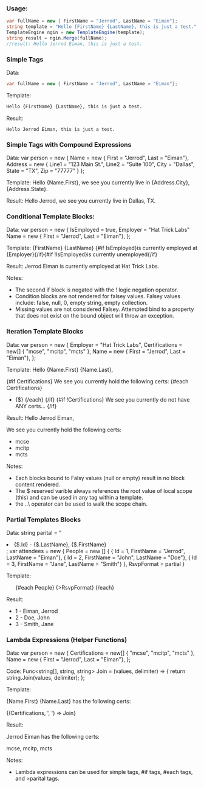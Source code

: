 ### Usage:

```c#
var fullName = new { FirstName = "Jerrod", LastName = "Eiman"};
string template = "Hello {FirstName} {LastName}, this is just a test.";
TemplateEngine ngin = new TemplateEngine(template);
string result = ngin.Merge(fullName);
//result: Hello Jerrod Eiman, this is just a test.
```

### Simple Tags

Data:

```c#
var fullName = new { FirstName = "Jerrod", LastName = "Eiman"};
```
Template:

```mustache
Hello {FirstName} {LastName}, this is just a test.
```

Result:

```
Hello Jerrod Eiman, this is just a test.
```


### Simple Tags with Compound Expressions

Data:
var person = new 
{ 
	Name = new { First = "Jerrod", Last = "Eiman"}, 
	Address = new 
	{ 
		Line1 = "123 Main St.", 
		Line2 = "Suite 100", 
		City = "Dallas", 
		State = "TX", 
		Zip = "77777" 
	} 
};

Template:
Hello {Name.First}, we see you currently live in {Address.City}, {Address.State}.

Result: 
Hello Jerrod, we see you currently live in Dallas, TX.


### Conditional Template Blocks:

Data:
var person = new 
{ 
	IsEmployed = true, 
	Employer = "Hat Trick Labs"
	Name = new { First = "Jerrod", Last = "Eiman"}, 
};

Template:
{FirstName} {LastName} {#if IsEmployed}is currently employed at {Employer}{/if}{#if !IsEmployed}is currently unemployed{/if}

Result:
Jerrod Eiman is currently employed at Hat Trick Labs.

Notes: 
- The second if block is negated with the ! logic negation operator.
- Condition blocks are not rendered for falsey values.  Falsey values include: false, null, 0, empty string, empty collection.
- Missing values are not considered Falsey.  Attempted bind to a property that does not exist on the bound object will throw an exception.


### Iteration Template Blocks

Data:
var person = new 
{ 
	Employer = "Hat Trick Labs",
	Certifications = new[] { "mcse", "mcitp", "mcts" },
	Name = new { First = "Jerrod", Last = "Eiman"}, 
};

Template:
Hello {Name.First} {Name.Last},

{#if Certifications}
We see you currently hold the following certs:
{#each Certifications}
  - {$}
{/each}
{/if}
{#if !Certifications}
We see you currently do not have ANY certs...
{/if}

Result:
Hello Jerrod Eiman,

We see you currently hold  the following certs:
  - mcse
  - mcitp
  - mcts

Notes:
- Each blocks bound to Falsy values (null or empty) result in no block content rendered.
- The $ reserved varible always references the root value of local scope (this) and can be used in any tag within a template.
- the ..\ operator can be used to walk the scope chain.


### Partial Templates Blocks

Data:
string parital = "<li><bold>{$.Id}</bold> - {$.LastName}, {$.FirstName}</li>;
var attendees = new
{ 
	People = new []
	{
		{ Id = 1, FirstName = "Jerrod", LastName = "Eiman"},
		{ Id = 2, FirstName = "John", LastName = "Doe"},
		{ Id = 3, FirstName = "Jane", LastName = "Smith"}
	},
	RsvpFormat = partial
}

Template:
<ul>
	{#each People}	
	{>RsvpFormat}
	{/each}
</ul>

Result:
<ul>
	<li><bold>1</bold> - Eiman, Jerrod</li>
	<li><bold>2</bold> - Doe, John</li>
	<li><bold>3</bold> - Smith, Jane</li>
</ul>


### Lambda Expressions (Helper Functions)

Data:
var person = new 
{ 
	Certifications = new[] { "mcse", "mcitp", "mcts" },
	Name = new { First = "Jerrod", Last = "Eiman"}, 
};

Code:
Func<string[], string, string> Join = (values, delimiter) =>
{
	return string.Join(values, delimiter);
};

Template:
<p>{Name.First} {Name.Last} has the following certs:</p>
<p>{(Certifications, ', ') => Join}</p>

Result:
<p>Jerrod Eiman has the following certs:</p>
<p>mcse, mcitp, mcts</p>

Notes:
- Lambda expressions can be used for simple tags, #if tags, #each tags, and >parital tags.


